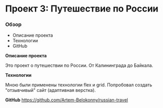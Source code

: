 # Проект 3: Путешествие по России

### Обзор
* Описание проекта
* Технологии
* GitHub

**Описание проекта**

Это проект о путешествии по России.
От Калининграда до Байкала.

**Технологии**

Мною были применены технологии flex и grid. Попробовал создать "отзывчивый" сайт (адаптивная верстка).

**GitHub**
https://github.com/Artem-Belokonny/russian-travel